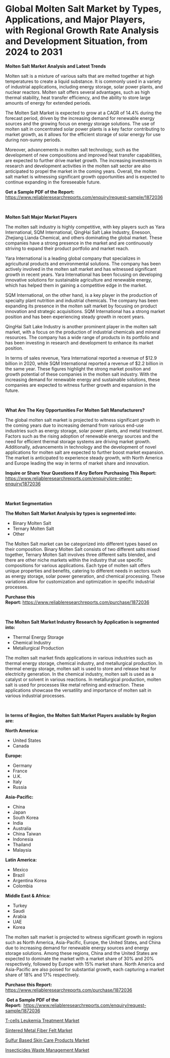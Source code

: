 <p><h1>Global Molten Salt Market by Types, Applications, and Major Players, with Regional Growth Rate Analysis and Development Situation, from 2024 to 2031</h1></p><p><strong>Molten Salt Market Analysis and Latest Trends</strong></p>
<p><p>Molten salt is a mixture of various salts that are melted together at high temperatures to create a liquid substance. It is commonly used in a variety of industrial applications, including energy storage, solar power plants, and nuclear reactors. Molten salt offers several advantages, such as high thermal stability, heat transfer efficiency, and the ability to store large amounts of energy for extended periods.</p><p>The Molten Salt Market is expected to grow at a CAGR of 14.4% during the forecast period, driven by the increasing demand for renewable energy sources and the growing focus on energy storage solutions. The use of molten salt in concentrated solar power plants is a key factor contributing to market growth, as it allows for the efficient storage of solar energy for use during non-sunny periods.</p><p>Moreover, advancements in molten salt technology, such as the development of new compositions and improved heat transfer capabilities, are expected to further drive market growth. The increasing investments in research and development activities in the molten salt sector are also anticipated to propel the market in the coming years. Overall, the molten salt market is witnessing significant growth opportunities and is expected to continue expanding in the foreseeable future.</p></p>
<p><strong>Get a Sample PDF of the Report:&nbsp;</strong> <a href="https://www.reliableresearchreports.com/enquiry/request-sample/1872036">https://www.reliableresearchreports.com/enquiry/request-sample/1872036</a></p>
<p>&nbsp;</p>
<p><strong>Molten Salt Major Market Players</strong></p>
<p><p>The molten salt industry is highly competitive, with key players such as Yara International, SQM International, QingHai Salt Lake Industry, Enesoon, Zhejiang Lianda Chemical, and others dominating the global market. These companies have a strong presence in the market and are continuously striving to expand their product portfolio and market reach.</p><p>Yara International is a leading global company that specializes in agricultural products and environmental solutions. The company has been actively involved in the molten salt market and has witnessed significant growth in recent years. Yara International has been focusing on developing innovative solutions for sustainable agriculture and renewable energy, which has helped them in gaining a competitive edge in the market.</p><p>SQM International, on the other hand, is a key player in the production of specialty plant nutrition and industrial chemicals. The company has been expanding its presence in the molten salt market by focusing on product innovation and strategic acquisitions. SQM International has a strong market position and has been experiencing steady growth in recent years.</p><p>QingHai Salt Lake Industry is another prominent player in the molten salt market, with a focus on the production of industrial chemicals and mineral resources. The company has a wide range of products in its portfolio and has been investing in research and development to enhance its market position.</p><p>In terms of sales revenue, Yara International reported a revenue of $12.9 billion in 2020, while SQM International reported a revenue of $2.2 billion in the same year. These figures highlight the strong market position and growth potential of these companies in the molten salt industry. With the increasing demand for renewable energy and sustainable solutions, these companies are expected to witness further growth and expansion in the future.</p></p>
<p>&nbsp;</p>
<p><strong>What Are The Key Opportunities For Molten Salt Manufacturers?</strong></p>
<p><p>The global molten salt market is projected to witness significant growth in the coming years due to increasing demand from various end-use industries such as energy storage, solar power plants, and metal treatment. Factors such as the rising adoption of renewable energy sources and the need for efficient thermal storage systems are driving market growth. Additionally, advancements in technology and the development of novel applications for molten salt are expected to further boost market expansion. The market is anticipated to experience steady growth, with North America and Europe leading the way in terms of market share and innovation.</p></p>
<p><strong>Inquire or Share Your Questions If Any Before Purchasing This Report:</strong> <a href="https://www.reliableresearchreports.com/enquiry/pre-order-enquiry/1872036">https://www.reliableresearchreports.com/enquiry/pre-order-enquiry/1872036</a></p>
<p>&nbsp;</p>
<p><strong>Market Segmentation</strong></p>
<p><strong>The Molten Salt Market Analysis by types is segmented into:</strong></p>
<p><ul><li>Binary Molten Salt</li><li>Ternary Molten Salt</li><li>Other</li></ul></p>
<p><p>The Molten Salt market can be categorized into different types based on their composition. Binary Molten Salt consists of two different salts mixed together, Ternary Molten Salt involves three different salts blended, and there are other niche markets within the industry that use specific compositions for various applications. Each type of molten salt offers unique properties and benefits, catering to different needs in sectors such as energy storage, solar power generation, and chemical processing. These variations allow for customization and optimization in specific industrial processes.</p></p>
<p><strong>Purchase this Report:&nbsp;</strong><a href="https://www.reliableresearchreports.com/purchase/1872036">https://www.reliableresearchreports.com/purchase/1872036</a></p>
<p>&nbsp;</p>
<p><strong>The Molten Salt Market Industry Research by Application is segmented into:</strong></p>
<p><ul><li>Thermal Energy Storage</li><li>Chemical Industry</li><li>Metallurgical Production</li></ul></p>
<p><p>The molten salt market finds applications in various industries such as thermal energy storage, chemical industry, and metallurgical production. In thermal energy storage, molten salt is used to store and release heat for electricity generation. In the chemical industry, molten salt is used as a catalyst or solvent in various reactions. In metallurgical production, molten salt is used for processes like metal refining and extraction. These applications showcase the versatility and importance of molten salt in various industrial processes.</p></p>
<p>&nbsp;</p>
<p><strong>In terms of Region, the Molten Salt Market Players available by Region are:</strong></p>
<p>
    <p> <strong> North America: </strong>
        <ul>
            <li>United States</li>
            <li>Canada</li>
        </ul>
        </p> 
    <p> <strong> Europe: </strong>
        <ul>
            <li>Germany</li>
            <li>France</li>
            <li>U.K.</li>
            <li>Italy</li>
            <li>Russia</li>
        </ul>
        </p> 
    <p> <strong> Asia-Pacific: </strong>
        <ul>
            <li>China</li>
            <li>Japan</li>
            <li>South Korea</li>
            <li>India</li>
            <li>Australia</li>
            <li>China Taiwan</li>
            <li>Indonesia</li>
            <li>Thailand</li>
            <li>Malaysia</li>
        </ul>
        </p> 
    <p> <strong> Latin America: </strong>
        <ul>
            <li>Mexico</li>
            <li>Brazil</li>
            <li>Argentina Korea</li>
            <li>Colombia</li>
        </ul>
        </p> 
    <p> <strong> Middle East & Africa: </strong>
        <ul>
            <li>Turkey</li>
            <li>Saudi</li>
            <li>Arabia</li>
            <li>UAE</li>
            <li>Korea</li>
        </ul>
    </p>
    </p>
<p><p>The molten salt market is projected to witness significant growth in regions such as North America, Asia-Pacific, Europe, the United States, and China due to increasing demand for renewable energy sources and energy storage solutions. Among these regions, China and the United States are expected to dominate the market with a market share of 30% and 20% respectively, followed by Europe with 15% market share. North America and Asia-Pacific are also poised for substantial growth, each capturing a market share of 18% and 17% respectively.</p></p>
<p><strong>Purchase this Report: </strong><a href="https://www.reliableresearchreports.com/purchase/1872036">https://www.reliableresearchreports.com/purchase/1872036</a></p>
<p>&nbsp;<strong>Get a Sample PDF of the Report:&nbsp;&nbsp;</strong><a href="https://www.reliableresearchreports.com/enquiry/request-sample/1872036">https://www.reliableresearchreports.com/enquiry/request-sample/1872036</a></p>
<p><strong></strong></p>
<p><p><a href="https://view.publitas.com/reportprime-1/t-cells-leukemia-treatment-market-size-and-examines-its-market-scope-with-a-primary-focus-on-growth-opportunities-and-forecasted-trends-spanning-from-2023-to-2030/">T-cells Leukemia Treatment Market</a></p><p><a href="https://natural-crush-b99.notion.site/Sintered-Metal-Fiber-Felt-Market-Research-Report-Provides-Critical-Insights-that-can-help-Shape-Busi-c0b3a4175e654de489ff4eeafb5c126e">Sintered Metal Fiber Felt Market</a></p><p><a href="https://view.publitas.com/reportprime-1/insights-into-sulfur-based-skin-care-products-market-size-analysing-market-share-trends-and-growth-from-2023-to-2030/">Sulfur Based Skin Care Products Market</a></p><p><a href="https://view.publitas.com/reportprime-1/insecticides-waste-management-market-size-2023-2030-global-industrial-analysis-key-geographical-regions-market-share-top-key-players-product-types-and-forecast-research-report/">Insecticides Waste Management Market</a></p></p>